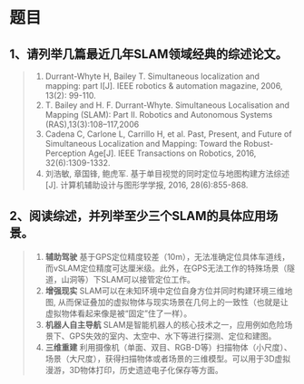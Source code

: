 # 题目 
## 1、请列举几篇最近几年SLAM领域经典的综述论文。 
>1. Durrant-Whyte H, Bailey T. Simultaneous localization and
mapping: part I[J]. IEEE robotics & automation magazine, 2006, 13(2): 99-110. 
>2. T. Bailey and H. F. Durrant-Whyte. Simultaneous Localisation and Mapping (SLAM): Part II. Robotics and Autonomous Systems (RAS),13(3):108–117,2006 
>3. Cadena C, Carlone L, Carrillo H, et al. Past, Present, and Future of Simultaneous Localization and Mapping: Toward the Robust-Perception Age[J]. IEEE Transactions on Robotics, 2016,
32(6):1309-1332. 
>4. 刘浩敏, 章国锋, 鲍虎军. 基于单目视觉的同时定位与地图构建方法综述[J]. 计算机辅助设计与图形学学报, 2016, 28(6):855-868.

## 2、阅读综述，并列举至少三个SLAM的具体应用场景。
>1. **辅助驾驶**    基于GPS定位精度较差（10m），无法准确定位具体车道线，而vSLAM定位精度可达厘米级。此外，在GPS无法工作的特殊场景（隧道，山洞等）下SLAM可以接管定位工作。 
>2. **增强现实** SLAM可以在未知环境中定位自身方位并同时构建环境三维地图, 从而保证叠加的虚拟物体与现实场景在几何上的一致性（也就是让虚拟物体看起来像是被“固定”住了一样）。 
>3. **机器人自主导航**   SLAM是智能机器人的核心技术之一，应用例如危险场景下、GPS失效的室内、太空中、水下等进行探测、定位和建图。 
>4. **三维重建**   利用摄像机（单面、双目、RGB-D等）扫描物体（小尺度）、场景（大尺度），获得扫描物体或者场景的三维模型。可以用于3D虚拟漫游，3D物体打印，历史遗迹电子化保存等方面。
